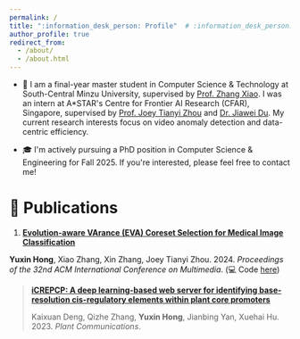 ```yaml
---
permalink: /
title: ":information_desk_person: Profile"  # :information_desk_person:, :raising_hand:
author_profile: true
redirect_from: 
  - /about/
  - /about.html
---
```


- :page_with_curl: I am a final-year master student in Computer Science & Technology at South-Central Minzu University, supervised by [Prof. Zhang Xiao](https://scholar.google.com/citations?user=yGg0OisAAAAJ&hl=en). I was an intern at A*STAR's Centre for Frontier AI Research (CFAR), Singapore, supervised by [Prof. Joey Tianyi Zhou](https://joeyzhouty.github.io/index.html) and [Dr. Jiawei Du](https://scholar.google.com/citations?user=WrJKEzEAAAAJ&hl=en). My current research interests focus on video anomaly detection and data-centric efficiency.

- :mortar_board: I'm actively pursuing a PhD position in Computer Science & Engineering for Fall 2025. If you're interested, please feel free to contact me!


:bookmark_tabs: Publications
======

1. [**Evolution-aware VArance (EVA) Coreset Selection for Medical Image Classification**](https://arxiv.org/pdf/2406.05677.pdf)

**Yuxin Hong**, Xiao Zhang, Xin Zhang, Joey Tianyi Zhou. 2024. _Proceedings of the 32nd ACM International Conference on Multimedia_. (:computer: Code [here](https://github.com/xxxx-Bella/EVA))

> [**iCREPCP: A deep learning-based web server for identifying base-resolution cis-regulatory elements within plant core promoters**](https://www.cell.com/plant-communications/fulltext/S2590-3462(22)00292-9#secsectitle0020)
> 
> Kaixuan Deng, Qizhe Zhang, **Yuxin Hong**, Jianbing Yan, Xuehai Hu. 2023. _Plant Communications_.
